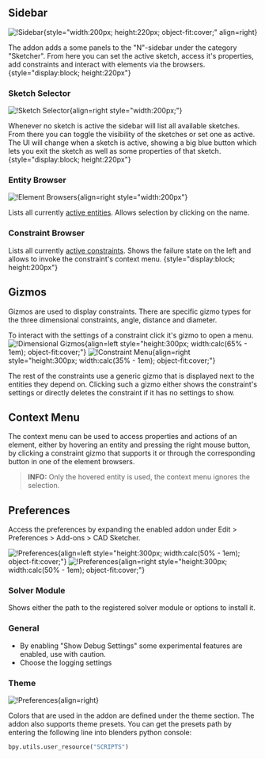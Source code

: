 ## Sidebar
![!Sidebar](images/sidebar.png){style="width:200px; height:220px; object-fit:cover;" align=right}

The addon adds a some panels to the "N"-sidebar under the category "Sketcher". From
here you can set the active sketch, access it's properties, add constraints and
interact with elements via the browsers.
{style="display:block; height:220px"}


### Sketch Selector
![!Sketch Selector](images/sketch_selector.png){align=right style="width:200px;"}

Whenever no sketch is active the sidebar will list all available sketches. From there
you can toggle the visibility of the sketches or set one as active. The UI will change
when a sketch is active, showing a big blue button which lets you exit the sketch as well as
some properties of that sketch.
{style="display:block; height:220px"}

### Entity Browser
![!Element Browsers](images/element_browsers.png){align=right style="width:200px"}

Lists all currently [active entities](entities.md#active). Allows selection by
clicking on the name.

### Constraint Browser
Lists all currently [active constraints](constraints.md#active). Shows the failure
state on the left and allows to invoke the constraint's context menu.
{style="display:block; height:200px"}

## Gizmos
Gizmos are used to display constraints. There are specific gizmo
types for the three dimensional constraints, angle, distance and diameter.

To interact with the settings of a constraint click it's gizmo to open a menu.
![!Dimensional Gizmos](images/dimensional_gizmos.png){align=left style="height:300px; width:calc(65% - 1em); object-fit:cover;"}
![!Constraint Menu](images/constraint_menu.png){align=right style="height:300px; width:calc(35% - 1em); object-fit:cover;"}

The rest of the constraints use a generic gizmo that is displayed next to the entities
they depend on. Clicking such a gizmo either shows the constraint's settings or directly
deletes the constraint if it has no settings to show.

<!-- TODO: image -->


## Context Menu
The context menu can be used to access properties and actions of an element, either
by hovering an entity and pressing the right mouse button, by clicking a constraint
gizmo that supports it or through the corresponding button in one of the element browsers.

> **INFO:** Only the hovered entity is used, the context menu ignores the selection.

## Preferences
Access the preferences by expanding the enabled addon under
Edit > Preferences > Add-ons > CAD Sketcher.

![!Preferences](images/preferences.png){align=left style="height:300px; width:calc(50% - 1em); object-fit:cover;"}
![!Preferences](images/preferences_theme.png){align=right style="height:300px; width:calc(50% - 1em); object-fit:cover;"}

### Solver Module
Shows either the path to the registered solver module or options to install it.

### General
- By enabling "Show Debug Settings" some experimental features are enabled, use
with caution.
- Choose the logging settings

### Theme
![!Preferences](images/theme_presets.png){align=right}

Colors that are used in the addon are defined under the theme section. The addon also
supports theme presets. You can get the presets path by entering the following line into blenders python console:

``` py
bpy.utils.user_resource("SCRIPTS")
```
